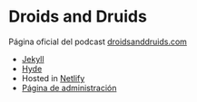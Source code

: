 # Droids and Druids

Página oficial del podcast [droidsanddruids.com](droidsanddruids.com)


- [Jekyll](https://jekyllrb.com/)
- [Hyde](https://github.com/poole/hyde)
- Hosted in [Netlify](https://www.netlify.com/)
- [Página de administración](droidsanddruids.com/admin)